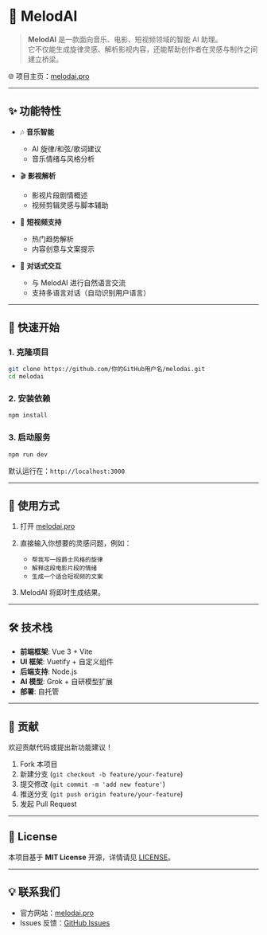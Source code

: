 # 🎵 MelodAI  

> **MelodAI** 是一款面向音乐、电影、短视频领域的智能 AI 助理。  
它不仅能生成旋律灵感、解析影视内容，还能帮助创作者在灵感与制作之间建立桥梁。  

🌐 项目主页：[melodai.pro](https://melodai.pro)  

---

## ✨ 功能特性  

- 🎶 **音乐智能**  
  - AI 旋律/和弦/歌词建议  
  - 音乐情绪与风格分析  

- 🎬 **影视解析**  
  - 影视片段剧情概述  
  - 视频剪辑灵感与脚本辅助  

- 📱 **短视频支持**  
  - 热门趋势解析  
  - 内容创意与文案提示  

- 🧠 **对话式交互**  
  - 与 MelodAI 进行自然语言交流  
  - 支持多语言对话（自动识别用户语言）  

---

## 🚀 快速开始  

### 1. 克隆项目  
```bash
git clone https://github.com/你的GitHub用户名/melodai.git
cd melodai
```

### 2. 安装依赖  
```bash
npm install
```

### 3. 启动服务  
```bash
npm run dev
```

默认运行在：`http://localhost:3000`  

---

## 📖 使用方式  

1. 打开 [melodai.pro](https://melodai.pro)  
2. 直接输入你想要的灵感问题，例如：  
   - `帮我写一段爵士风格的旋律`  
   - `解释这段电影片段的情绪`  
   - `生成一个适合短视频的文案`  

3. MelodAI 将即时生成结果。  

---

## 🛠️ 技术栈  

- **前端框架**: Vue 3 + Vite  
- **UI 框架**: Vuetify + 自定义组件  
- **后端支持**: Node.js 
- **AI 模型**: Grok + 自研模型扩展  
- **部署**: 自托管  

---

## 🤝 贡献  

欢迎贡献代码或提出新功能建议！  

1. Fork 本项目  
2. 新建分支 (`git checkout -b feature/your-feature`)  
3. 提交修改 (`git commit -m 'add new feature'`)  
4. 推送分支 (`git push origin feature/your-feature`)  
5. 发起 Pull Request  

---

## 📜 License  

本项目基于 **MIT License** 开源，详情请见 [LICENSE](./LICENSE)。  

---

## 💡 联系我们  

- 官方网站：[melodai.pro](https://melodai.pro)  
- Issues 反馈：[GitHub Issues](https://github.com/melaig/melodai/issues)  
